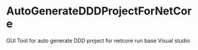 # AutoGenerateDDDProjectForNetCore
GUI Tool for auto generate DDD project for netcore run base Visual studio
